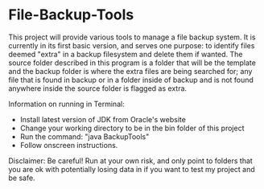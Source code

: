 # File-Backup-Tools
This project will provide various tools to manage a file backup system. It is currently in its first basic version, and serves one purpose: to identify files deemed "extra" in a backup filesystem and delete them if wanted. The source folder described in this program is a folder that will be the template and the backup folder is where the extra files are being searched for; any file that is found in backup or in a folder inside of backup and is not found anywhere inside the source folder is flagged as extra.

Information on running in Terminal: 
- Install latest version of JDK from Oracle's website
- Change your working directory to be in the bin folder of this project
- Run the command: "java BackupTools"
- Follow onscreen instructions. 


Disclaimer: Be careful! Run at your own risk, and only point to folders that you are ok with potentially losing data in if you want to test my project and be safe.
